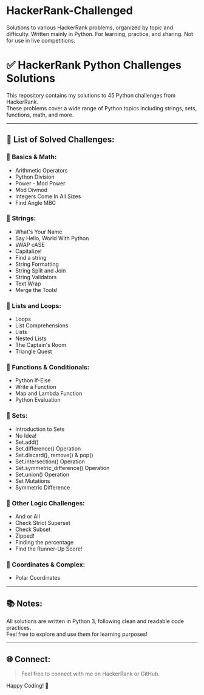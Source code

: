 # HackerRank-Challenged
Solutions to various HackerRank problems, organized by topic and difficulty. Written mainly in Python. For learning, practice, and sharing. Not for use in live competitions.
# ✅ HackerRank Python Challenges Solutions

This repository contains my solutions to 45 Python challenges from HackerRank.  
These problems cover a wide range of Python topics including strings, sets, functions, math, and more.

---

## 📌 List of Solved Challenges:

### 🧮 Basics & Math:
- Arithmetic Operators  
- Python Division  
- Power - Mod Power  
- Mod Divmod  
- Integers Come In All Sizes  
- Find Angle MBC  

### 🧵 Strings:
- What's Your Name  
- Say Hello, World With Python  
- sWAP cASE  
- Capitalize!  
- Find a string  
- String Formatting  
- String Split and Join  
- String Validators  
- Text Wrap  
- Merge the Tools!  

### 🔁 Lists and Loops:
- Loops  
- List Comprehensions  
- Lists  
- Nested Lists  
- The Captain's Room  
- Triangle Quest  

### 🧠 Functions & Conditionals:
- Python If-Else  
- Write a Function  
- Map and Lambda Function  
- Python Evaluation  

### 🔘 Sets:
- Introduction to Sets  
- No Idea!  
- Set.add()  
- Set.difference() Operation  
- Set.discard(), remove() & pop()  
- Set.intersection() Operation  
- Set.symmetric_difference() Operation  
- Set.union() Operation  
- Set Mutations  
- Symmetric Difference  

### 🧩 Other Logic Challenges:
- And or All  
- Check Strict Superset  
- Check Subset  
- Zipped!  
- Finding the percentage  
- Find the Runner-Up Score!

### 📍 Coordinates & Complex:
- Polar Coordinates

---

## 📚 Notes:
All solutions are written in Python 3, following clean and readable code practices.  
Feel free to explore and use them for learning purposes!

---

## 🌐 Connect:
> Feel free to connect with me on HackerRank or GitHub.

Happy Coding! 🚀
